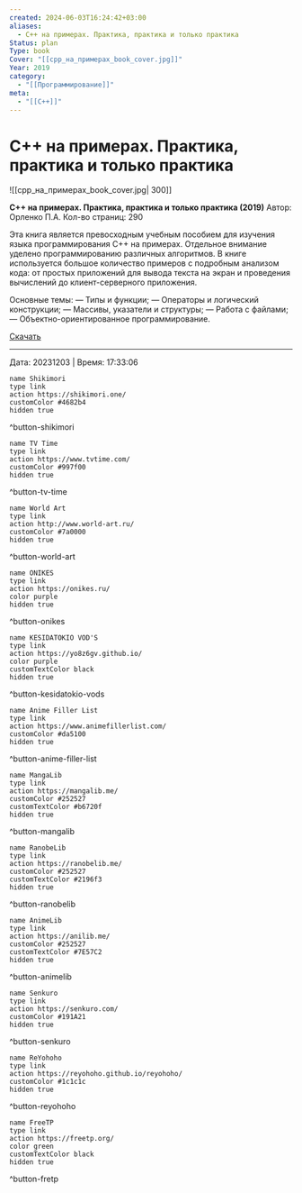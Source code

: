 ```yaml
---
created: 2024-06-03T16:24:42+03:00
aliases:
  - C++ на примерах. Практика, практика и только практика
Status: plan
Type: book
Cover: "[[cpp_на_примерах_book_cover.jpg]]"
Year: 2019
category:
  - "[[Программирование]]"
meta:
  - "[[C++]]"
---
```


# C++ на примерах. Практика, практика и только практика

![[cpp_на_примерах_book_cover.jpg| 300]]


**C++ на примерах. Практика, практика и только практика (2019)**
Автор: Орленко П.А.
Кол-во страниц: 290

Эта книга является превосходным учебным пособием для изучения языка программирования C++ на примерах. Отдельное внимание уделено программированию различных алгоритмов. В книге используется большое количество примеров с подробным анализом кода: от простых приложений для вывода текста на экран и проведения вычислений до клиент-серверного приложения. 

Основные темы: 
— Типы и функции;
— Операторы и логический конструкции;
— Массивы, указатели и структуры; 
— Работа с файлами;
— Объектно-ориентированное программирование.

[Скачать](https://t.me/devs_book/97) 

---

Дата: 20231203 | Время: 17:33:06




```button
name Shikimori
type link
action https://shikimori.one/
customColor #4682b4
hidden true
```
^button-shikimori

```button
name TV Time
type link
action https://www.tvtime.com/
customColor #997f00
hidden true
```
^button-tv-time

```button
name World Art
type link
action http://www.world-art.ru/
customColor #7a0000
hidden true
```
^button-world-art

```button
name ONIKES
type link
action https://onikes.ru/
color purple
hidden true
```
^button-onikes

```button
name KESIDATOKIO VOD'S
type link
action https://yo8z6gv.github.io/
color purple
customTextColor black
hidden true
```
^button-kesidatokio-vods

```button
name Anime Filler List
type link
action https://www.animefillerlist.com/
customColor #da5100
hidden true
```
^button-anime-filler-list

```button
name MangaLib
type link
action https://mangalib.me/
customColor #252527
customTextColor #b6720f
hidden true
```
^button-mangalib

```button
name RanobeLib
type link
action https://ranobelib.me/
customColor #252527
customTextColor #2196f3
hidden true
```
^button-ranobelib

```button
name AnimeLib
type link
action https://anilib.me/
customColor #252527
customTextColor #7E57C2
hidden true
```
^button-animelib

```button
name Senkuro
type link
action https://senkuro.com/
customColor #191A21
hidden true
```
^button-senkuro

```button
name ReYohoho
type link
action https://reyohoho.github.io/reyohoho/
customColor #1c1c1c
hidden true
```
^button-reyohoho

```button
name FreeTP
type link
action https://freetp.org/
color green
customTextColor black
hidden true
```
^button-fretp
